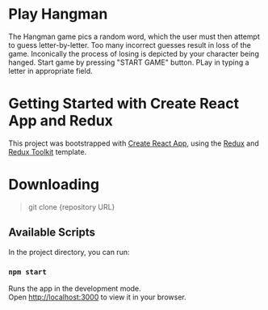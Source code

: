 # Play Hangman
The Hangman game pics a random word, which the user must then attempt to guess letter-by-letter.
Too many incorrect guesses result in loss of the game. Inconically the process of losing is depicted by your character being hanged.
Start game by pressing "START GAME" button. PLay in typing a letter in appropriate field.

# Getting Started with Create React App and Redux

This project was bootstrapped with [Create React App](https://github.com/facebook/create-react-app), using the [Redux](https://redux.js.org/) and [Redux Toolkit](https://redux-toolkit.js.org/) template.

# Downloading
>git clone {repository URL}

## Available Scripts

In the project directory, you can run:

### `npm start`

Runs the app in the development mode.\
Open [http://localhost:3000](http://localhost:3000) to view it in your browser.
